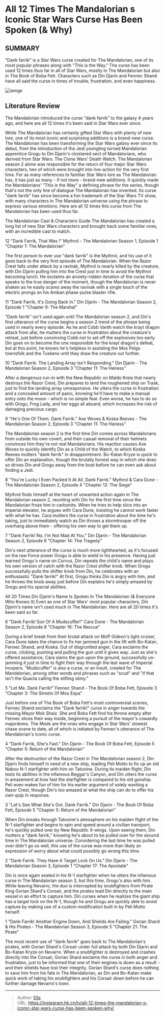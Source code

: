 # All 12 Times The Mandalorian s Iconic Star Wars Curse Has Been Spoken (&amp; Why)


## SUMMARY 


 &#34;Dank farrik&#34; is a Star Wars curse created for The Mandalorian, one of its most popular phrases along with &#34;This is the Way.&#34; 
 The curse has been used 12 times thus far in all of Star Wars, mostly in The Mandalorian but also in The Book of Boba Fett. 
 Characters such as Din Djarin and Fennec Shand have all said the curse in times of trouble, frustration, and even happiness. 

![iamge](https://static1.srcdn.com/wordpress/wp-content/uploads/2024/01/img_a724702f0a72-1-1.jpeg)

## Literature Review
The Mandalorian introduced the curse &#34;dank farrik&#34; to the galaxy 4 years ago, and here are all 12 times it&#39;s been said in Star Wars ever since.




While The Mandalorian has certainly gifted Star Wars with plenty of new lore, one of its most iconic and surprising additions is a brand-new curse. The Mandalorian has been transforming the Star Wars galaxy ever since its debut, from the introduction of the Jedi youngling turned Mandalorian apprentice Grogu to Din Djarin&#39;s cloistered sect of Mandalorians, who derived from Star Wars: The Clone Wars&#39; Death Watch. The Mandalorian season 2 alone was responsible for the return of four major Star Wars characters, two of which were brought into live-action for the very first time.
For as many references to familiar Star Wars lore as The Mandalorian has, it has just as many - if not more - brand-new additions. It quickly made the Mandalorians&#39; &#34;This is the Way&#34; a defining phrase for the series, though that&#39;s not the only line of dialogue The Mandalorian has invented. Its curse &#34;dank farrik&#34; has since become a fun trademark of the Star Wars TV show, with many characters in The Mandalorian universe using the phrase to express various emotions. Here are all 12 times this curse from The Mandalorian has been used thus far.
            
 
 The Mandalorian Cast &amp; Characters Guide 
The Mandalorian has created a long list of new Star Wars characters and brought back some familiar ones, with an incredible cast to match.













 








 12  &#34;Dank Farrik, That Was  !&#34; 
Mythrol - The Mandalorian Season 1, Episode 1 &#34;Chapter 1: The Mandalorian&#34;
        

The first person to ever use &#34;dank farrik&#34; is the Mythrol, and his use of it goes back to the very first episode of The Mandalorian. When the Razor Crest falls under attack by a ravinak, Mythrol is nearly killed by the creature, with Din Djarin pulling him into the Crest just in time to avoid the Mythrol becoming lunch. He exclaims an anxiety-ridden iteration of the curse that speaks to the true danger of the moment, though the Mandalorian is never shaken as he easily scares away the ravinak with a single touch of the electric prongs on his Amban phase-pulse blaster rifle.





 11  &#34;Dank Farrik, It&#39;s Going Back In.&#34; 
Din Djarin - The Mandalorian Season 2, Episode 1 &#34;Chapter 9: The Marshal&#34;


 







&#34;Dank farrik&#34; isn&#39;t used again until The Mandalorian season 2, and Din&#39;s first utterance of the curse begins a season 2 trend of the phrase being used in nearly every episode. As he and Cobb Vanth watch the krayt dragon attack from afar, he mutters the curse in frustration about the creature&#39;s retreat, just before convincing Cobb not to set off the explosives too early. Din goes on to become the one responsible for the krayt dragon&#39;s defeat, but at this point, he knows he&#39;s helpless in assisting the Mos Pelgo townsfolk and the Tuskens until they draw the creature out further.





 10  &#34;Dank Farrik. The Landing Array Isn&#39;t Responding.&#34; 
Din Djarin - The Mandalorian Season 2, Episode 3 &#34;Chapter 11: The Heiress&#34;
        

After a dangerous run-in with the New Republic on Maldo Kreis that nearly destroys the Razor Crest, Din prepares to land the roughened ship on Trask, just to find the landing array unresponsive. He utters the curse in frustration and a concealed amount of panic, knowing he&#39;ll have to make a manual entry onto the moon - which is no simple feat. Even worse, he has to do so with Grogu, Frog Lady, and her eggs all aboard, which increases the risk of damaging precious cargo.





 9  &#34;He&#39;s One Of Them. Dank Farrik.&#34; 
Axe Woves &amp; Koska Reeves - The Mandalorian Season 2, Episode 3 &#34;Chapter 11: The Heiress&#34;
        

The Mandalorian season 2 is the first time Din comes across Mandalorians from outside his own covert, and their casual removal of their helmets convinces him they&#39;re not real Mandalorians. His reaction causes Axe Woves to quickly identify Din as a Child of the Watch, to which Koska Reeves mutters &#34;dank farrik&#34; in disappointment. Bo-Katan Kryze is quick to offer Din an explanation, though the brutally honest way in which she does so drives Din and Grogu away from the boat before he can even ask about finding a Jedi.





 8  &#34;You&#39;re Lucky I Even Packed It At All. Dank Farrik.&#34; 
Mythrol &amp; Cara Dune - The Mandalorian Season 2, Episode 4 &#34;Chapter 12: The Siege&#34;
        

Mythrol finds himself at the heart of unwanted action again in The Mandalorian season 2, reuniting with Din for the first time since the Mandalorian froze him in carbonite. When he tries to help slice into an Imperial elevator, he argues with Cara Dune, insisting he cannot work faster with what he has. Cara mutters the curse in frustration about the time he&#39;s taking, just to immediately watch as Din throws a stormtrooper off the overhang above them - offering his own way to get them up.





 7  &#34;Dank Farrik! No, I&#39;m Not Mad At You.&#34; 
Din Djarin - The Mandalorian Season 2, Episode 6 &#34;Chapter 14: The Tragedy&#34;
        

Din&#39;s next utterance of the curse is much more lighthearted, as it&#39;s focused on the raw Force power Grogu is able to wield in his presence. Having just learned Grogu&#39;s name on Corvus, Din repeats the child&#39;s name and plays his own version of catch with the Razor Crest shifter knob. When Grogu successfully pulls the shifter knob from Din, he celebrates with an enthusiastic &#34;Dank farrik!&#34; At first, Grogu thinks Din is angry with him, and he throws the knob away just before Din explains he&#39;s simply amazed by Grogu and his special abilities.
            
 
 All 20 Times Din Djarin&#39;s Name Is Spoken In The Mandalorian (&amp; Everyone Who Knows It) 
Even as one of Star Wars&#39; most popular characters, Din Djarin&#39;s name isn&#39;t used much in The Mandalorian. Here are all 20 times it&#39;s been said so far.









 6  &#34;Dank Farrik! Son Of A Mudscuffer!&#34; 
Cara Dune - The Mandalorian Season 2, Episode 8 &#34;Chapter 16: The Rescue&#34;
        

During a brief break from their brutal attack on Moff Gideon&#39;s light cruiser, Cara Dune takes the chance to fix her jammed gun in the lift with Bo-Katan, Fennec Shand, and Koska. Out of disgruntled anger, Cara exclaims the curse, clicking, pushing and pulling the gun until it gives way. Just as she&#39;s offered assistance, Cara slams the gun upon the ground, successfully un-jamming it just in time to fight their way through the last wave of Imperial troopers.
&#34;Mudscuffer&#34; is also a curse, or an insult, created for The Mandalorian, among other words and phrases such as &#34;scud&#34; and &#34;if that isn&#39;t the Quacta calling the stifling slimy.&#34; 






 5  &#34;Let Me. Dank Farrik!&#34; 
Fennec Shand - The Book Of Boba Fett, Episode 3 &#34;Chapter 3: The Streets Of Mos Espa&#34;


 







Just before one of The Book of Boba Fett&#39;s most controversial scenes, Fennec Shand exclaims the &#34;Dank farrik!&#34; curse in anger towards the missing Mayor Mok Shaiz. She and Boba Fett find his throne empty after Fennec slices their way inside, beginning a pursuit of the mayor&#39;s cowardly majordomo. The Mods are the ones who engage in Star Wars&#39; slowest chase scene to date, all of which is initiated by Fennec&#39;s utterance of The Mandalorian&#39;s iconic curse.





 4  &#34;Dank Farrik, She&#39;s Fast.&#34; 
Din Djarin - The Book Of Boba Fett, Episode 5 &#34;Chapter 5: Return of the Mandalorian&#34;
        

After the destruction of the Razor Crest in The Mandalorian season 2, Din Djarin finds himself in need of a new ship, leading Peli Motto to fix up an old Naboo N-1 starfighter with him on Tatooine. During its maiden flight, Din tests its abilities in the infamous Beggar&#39;s Canyon, and Din utters the curse in amazement at how fast the starfighter is compared to his old gunship. Peli even makes fun of him for his earlier argument of solely wanting a Razor Crest, though Din&#39;s too amazed at what the ship can do to offer his own quip in response.





 3  &#34;Let&#39;s See What She&#39;s Got. Dank Farrik.&#34; 
Din Djarin - The Book Of Boba Fett, Episode 5 &#34;Chapter 5: Return of the Mandalorian&#34;
        

When Din breaks through Tatooine&#39;s atmosphere on his maiden flight of the N-1 starfighter and begins to spin and speed around a civilian transport, he&#39;s quickly pulled over by New Republic X-wings. Upon seeing them, Din mutters a &#34;dank farrik,&#34; knowing he&#39;s about to be pulled over for the second time in The Mandalorian universe. Considering the last time he was pulled over didn&#39;t go so well, this use of the curse was more than likely an expression of worry about what could possibly go wrong this time.





 2  &#34;Dank Farrik. They Have A Target Lock On Us.&#34; 
Din Djarin - The Mandalorian Season 3, Episode 1 &#34;Chapter 17: The Apostate&#34;
        

Din is once again seated in his N-1 starfighter when he utters the infamous curse in The Mandalorian season 3, but this time, Grogu&#39;s also with him. While leaving Nevarro, the duo is intercepted by snubfighters from Pirate King Gorian Shard&#39;s Corsair, and the pirates lead Din directly to the main vessel in an effort to capture him. Din curses when he realizes the giant ship has a target lock on the N-1, though he and Grogu are quickly able to avoid capture by making use of a custom modification built in by Peli Motto herself.





 1  &#34;Dank Farrik! Another Engine Down, And Shields Are Failing.&#34; 
Gorian Shard &amp; His Pirates - The Mandalorian Season 3, Episode 5 &#34;Chapter 21: The Pirate&#34;


 







The most recent use of &#34;dank farrik&#34; goes back to The Mandalorian&#39;s pirates, with Gorian Shard&#39;s Corsair under full attack by both Din Djarin and Bo-Katan Kryze on Nevarro. When a snubfighter is destroyed and crashes directly into the Corsair, Gorian Shard exclaims the curse in both anger and frustration, just to be informed that one of their engines is down as a result - and their shields have lost their integrity. Gorian Shard&#39;s curse does nothing to save him from his fate in The Mandalorian, as Din and Bo-Katan make quick work of taking his snubfighters and his Corsair down before he can further damage Nevarro&#39;s town. 

---

> Author: [Ella](https://instagram.hk.cn/)  
> URL: https://instagram.hk.cn/tv/all-12-times-the-mandalorian-s-iconic-star-wars-curse-has-been-spoken-why/  

